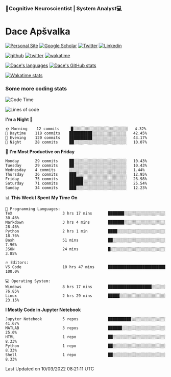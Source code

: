 ### 🧠Cognitive Neuroscientist | System Analyst💻
# Dace Apšvalka

[![Personal Site](https://img.shields.io/badge/website-teal?style=for-the-badge&logo=About.me&logoColor=white)](https://dcdace.net/)
[![Google Scholar](https://img.shields.io/badge/Scholar-yellow?style=for-the-badge&logo=googlescholar&logoColor=ffffff)](https://scholar.google.com/citations?hl=en&user=W8q0HBkAAAAJ&view_op=list_works&sortby=pubdate)
[![Twitter](https://img.shields.io/badge/Twitter-1DA1F2?logo=twitter&logoColor=white&style=for-the-badge)](https://twitter.com/dcdace)
[![Linkedin](https://img.shields.io/badge/linkedin-0077B5?logo=linkedin&logoColor=white&style=for-the-badge)](https://www.linkedin.com/in/dace-apsvalka/)

[![github](https://img.shields.io/github/followers/dcdace?logo=github&style=plastic)](https://github.com/dcdace?tab=followers "GitHub followers")
[![twitter](https://img.shields.io/twitter/follow/dcdace?label=followers&logo=twitter&color=%23007ec6&style=plastic)](https://twitter.com/dcdace "Twitter followers")
[![wakatime](https://wakatime.com/badge/user/6e7556d3-b1db-4eef-a7e8-9bad735fc27e.svg?style=plastic?v=2)](https://wakatime.com/@6e7556d3-b1db-4eef-a7e8-9bad735fc27e "Total time coded since Feb 28 2022")

[![Dace's languages](https://github-readme-stats.vercel.app/api/top-langs/?username=dcdace&langs_count=10&theme=nord&layout=compact)]() 
[![Dace's GitHub stats](https://github-readme-stats.vercel.app/api?username=dcdace&theme=dracula&hide=prs,issues&count_private=true&show_icons=true&hide_rank=true&include_all_commits=true&hide_title=false&custom_title=GitHub+Stats)](https://github.com/anuraghazra/github-readme-stats)

[![Wakatime stats](https://github-readme-stats.vercel.app/api/wakatime?username=dcdace&theme=react&layout=compact&custom_title=Coding+past+7+days&v=2)](https://wakatime.com/@6e7556d3-b1db-4eef-a7e8-9bad735fc27e "Recorded coding time in the past 7 days")
 ### Some more coding stats
<!--START_SECTION:waka-->
![Code Time](http://img.shields.io/badge/Code%20Time-13%20hrs%2020%20mins-blue)

![Lines of code](https://img.shields.io/badge/From%20Hello%20World%20I%27ve%20Written-46%20Thousand%20lines%20of%20code-blue)

**I'm a Night 🦉** 

```text
🌞 Morning    12 commits     █░░░░░░░░░░░░░░░░░░░░░░░░   4.32% 
🌆 Daytime    118 commits    ██████████░░░░░░░░░░░░░░░   42.45% 
🌃 Evening    120 commits    ██████████░░░░░░░░░░░░░░░   43.17% 
🌙 Night      28 commits     ██░░░░░░░░░░░░░░░░░░░░░░░   10.07%

```
📅 **I'm Most Productive on Friday** 

```text
Monday       29 commits     ██░░░░░░░░░░░░░░░░░░░░░░░   10.43% 
Tuesday      29 commits     ██░░░░░░░░░░░░░░░░░░░░░░░   10.43% 
Wednesday    4 commits      ░░░░░░░░░░░░░░░░░░░░░░░░░   1.44% 
Thursday     36 commits     ███░░░░░░░░░░░░░░░░░░░░░░   12.95% 
Friday       75 commits     ██████░░░░░░░░░░░░░░░░░░░   26.98% 
Saturday     71 commits     ██████░░░░░░░░░░░░░░░░░░░   25.54% 
Sunday       34 commits     ███░░░░░░░░░░░░░░░░░░░░░░   12.23%

```


📊 **This Week I Spent My Time On** 

```text
💬 Programming Languages: 
TeX                      3 hrs 17 mins       ███████░░░░░░░░░░░░░░░░░░   30.46% 
Markdown                 3 hrs 4 mins        ███████░░░░░░░░░░░░░░░░░░   28.46% 
Python                   2 hrs 1 min         ████░░░░░░░░░░░░░░░░░░░░░   18.76% 
Bash                     51 mins             ██░░░░░░░░░░░░░░░░░░░░░░░   7.96% 
JSON                     24 mins             █░░░░░░░░░░░░░░░░░░░░░░░░   3.85%

🔥 Editors: 
VS Code                  10 hrs 47 mins      █████████████████████████   100.0%

💻 Operating System: 
Windows                  8 hrs 17 mins       ███████████████████░░░░░░   76.85% 
Linux                    2 hrs 29 mins       █████░░░░░░░░░░░░░░░░░░░░   23.15%

```

**I Mostly Code in Jupyter Notebook** 

```text
Jupyter Notebook         5 repos             ██████████░░░░░░░░░░░░░░░   41.67% 
MATLAB                   3 repos             ██████░░░░░░░░░░░░░░░░░░░   25.0% 
HTML                     1 repo              ██░░░░░░░░░░░░░░░░░░░░░░░   8.33% 
Python                   1 repo              ██░░░░░░░░░░░░░░░░░░░░░░░   8.33% 
Shell                    1 repo              ██░░░░░░░░░░░░░░░░░░░░░░░   8.33%

```



 Last Updated on 10/03/2022 08:21:11 UTC
<!--END_SECTION:waka-->